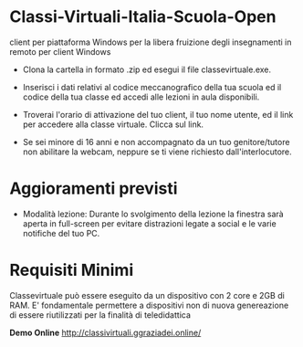 # Classi-Virtuali-Italia-Scuola-Open
client per piattaforma Windows per la libera fruizione degli insegnamenti in remoto per client Windows 

- Clona la cartella in formato .zip ed esegui il file classevirtuale.exe.

- Inserisci i dati relativi al codice meccanografico della tua scuola ed il codice della tua classe ed accedi alle lezioni in aula disponibili.

- Troverai l'orario di attivazione del tuo client, il tuo nome utente, ed il link per accedere alla classe virtuale. Clicca sul link. 

- Se sei minore di 16 anni e non accompagnato da un tuo genitore/tutore non abilitare la webcam, neppure se ti viene richiesto dall'interlocutore.


# Aggioramenti previsti

- Modalità lezione: Durante lo svolgimento della lezione la finestra sarà aperta in full-screen per evitare distrazioni legate a social e le varie notifiche del tuo PC.

# Requisiti Minimi
Classevirtuale può essere eseguito da un dispositivo con 2 core e 2GB di RAM. E' fondamentale permettere a dispositivi non di nuova genereazione di essere riutilizzati per la finalità di teledidattica


**Demo Online** http://classivirtuali.ggraziadei.online/
